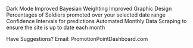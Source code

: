 Dark Mode
Improved Bayesian Weighting
Improved Graphic Design
Percentages of Soldiers promoted over your selected date range
Confidence Intervals for predictions
Automated Monthly Data Scraping to ensure the site is up to date each month




Have Suggestions? 
Email: PromotionPointDashboard.com
